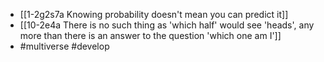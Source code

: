 - [[1-2g2s7a Knowing probability doesn't mean you can predict it]]
- [[10-2e4a There is no such thing as 'which half' would see 'heads', any more than there is an answer to the question 'which one am I']]
- #multiverse #develop
